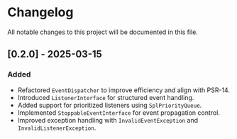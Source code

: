 # Changelog

All notable changes to this project will be documented in this file.

## [0.2.0] - 2025-03-15

### Added
- Refactored `EventDispatcher` to improve efficiency and align with PSR-14.
- Introduced `ListenerInterface` for structured event handling.
- Added support for prioritized listeners using `SplPriorityQueue`.
- Implemented `StoppableEventInterface` for event propagation control.
- Improved exception handling with `InvalidEventException` and `InvalidListenerException`.

